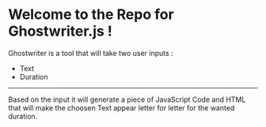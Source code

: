 # Welcome to the Repo for Ghostwriter.js !

Ghostwriter is a tool that will take two user inputs :

* Text
* Duration
---
Based on the input it will generate a piece of JavaScript Code and HTML  
that will make the choosen Text appear letter for letter for the wanted duration.
